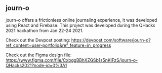 ## journ-o
journ-o offers a frictionless online journaling experience, it was developed using React and Firebase.
This project was developed during the QHacks 2021 hackathon from Jan 22-24 2021.

Check out the Devpost posting:
https://devpost.com/software/journ-o?ref_content=user-portfolio&ref_feature=in_progress

Check out the Figma design file:
https://www.figma.com/file/CxbggBBhXZGSb1s5nKlFzS/journ-o-QHacks2021?node-id=0%3A1
